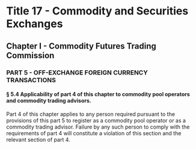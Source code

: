 
# Title 17 - Commodity and Securities Exchanges
## Chapter I - Commodity Futures Trading Commission
### PART 5 - OFF-EXCHANGE FOREIGN CURRENCY TRANSACTIONS
#### § 5.4 Applicability of part 4 of this chapter to commodity pool operators and commodity trading advisors.

Part 4 of this chapter applies to any person required pursuant to the provisions of this part 5 to register as a commodity pool operator or as a commodity trading advisor. Failure by any such person to comply with the requirements of part 4 will constitute a violation of this section and the relevant section of part 4.

